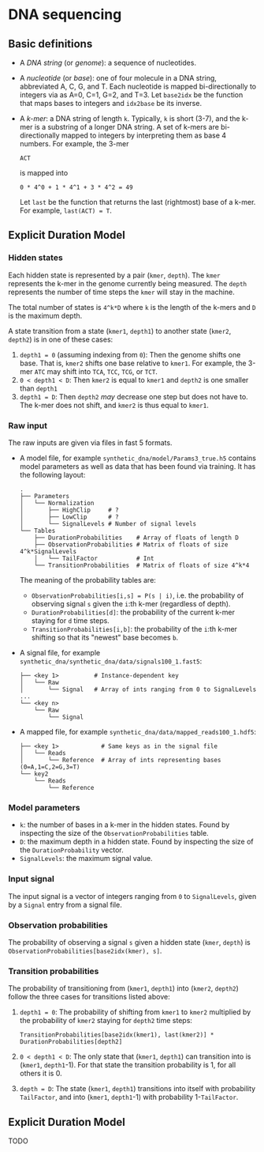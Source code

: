# DNA sequencing

## Basic definitions
* A *DNA string* (or *genome*): a sequence of nucleotides. 
* A *nucleotide* (or *base*): one of four molecule in a DNA string, abbreviated
  A, C, G, and T. Each nucleotide is mapped bi-directionally to integers via as
  A=0, C=1, G=2, and T=3. Let `base2idx` be the function that maps bases to
  integers and `idx2base` be its inverse.
  
* A *k-mer*: a DNA string of length `k`. Typically, `k` is short (3-7), and the
  k-mer is a substring of a longer DNA string. A set of k-mers are
  bi-directionally mapped to integers by interpreting them as base 4 numbers.
  For example, the 3-mer
  ```
  ACT
  ```
  is mapped into
  ```
  0 * 4^0 + 1 * 4^1 + 3 * 4^2 = 49
  ```
  
  Let `last` be the function that returns the last (rightmost) base of a k-mer.
  For example, `last(ACT) = T`.
  
## Explicit Duration Model

### Hidden states
Each hidden state is represented by a pair (`kmer`, `depth`). The `kmer`
represents the k-mer in the genome currently being measured. The `depth`
represents the number of time steps the `kmer` will stay in the machine.

The total number of states is `4^k*D` where `k` is the length of the k-mers and
`D` is the maximum depth.

A state transition from a state (`kmer1`, `depth1`) to another state (`kmer2`,
`depth2`) is in one of these cases:
1. `depth1 = 0` (assuming indexing from `0`): Then the genome shifts one base.
  That is, `kmer2` shifts one base relative to `kmer1`. For example, the 3-mer
  `ATC` may shift into `TCA`, `TCC`, `TCG`, or `TCT`.
2. `0 < depth1 < D`: Then `kmer2` is equal to `kmer1` and `depth2` is one
  smaller than `depth1`
3. `depth1 = D`: Then `depth2` *may* decrease one step but does not have to. The
  k-mer does not shift, and `kmer2` is thus equal to `kmer1`.

### Raw input
  The raw inputs are given via files in fast 5 formats.
* A model file, for example `synthetic_dna/model/Params3_true.h5` contains model
parameters as well as data that has been found via training. It has the
following layout:
  
  ```
  .
  ├── Parameters
  │   └── Normalization
  │       ├── HighClip     # ?
  │       ├── LowClip      # ?
  │       └── SignalLevels # Number of signal levels
  └── Tables
      ├── DurationProbabilities    # Array of floats of length D
      ├── ObservationProbabilities # Matrix of floats of size 4^k*SignalLevels
      │   └── TailFactor           # Int
      └── TransitionProbabilities  # Matrix of floats of size 4^k*4
  ```
  The meaning of the probability tables are:
  * `ObservationProbabilities[i,s] = P(s | i)`, i.e. the probability of
  observing signal `s` given the `i`:th k-mer (regardless of depth).
  * `DurationProbabilities[d]`: the probability of the current k-mer staying for
  `d` time steps.
  * `TransitionProbabilities[i,b]`: the probability of the `i`:th k-mer shifting
  so that its "newest" base becomes `b`.

* A signal file, for example `synthetic_dna/synthetic_dna/data/signals100_1.fast5`:
  ```
  ├── <key 1>          # Instance-dependent key
  │   └── Raw
  │       └── Signal   # Array of ints ranging from 0 to SignalLevels
  ...
  └── <key n>
      └── Raw
          └── Signal
  ```
  
* A mapped file, for example `synthetic_dna/data/mapped_reads100_1.hdf5`:
  ```
  ├── <key 1>            # Same keys as in the signal file
  │   └── Reads
  │       └── Reference  # Array of ints representing bases (0=A,1=C,2=G,3=T)
  └── key2
      └── Reads
          └── Reference
  ```

### Model parameters
* `k`: the number of bases in a k-mer in the hidden states. Found by inspecting
  the size of the `ObservationProbabilities` table.
* `D`: the maximum depth in a hidden state. Found by inspecting the size of the
  `DurationProbability` vector.
* `SignalLevels`: the maximum signal value.

### Input signal
The input signal is a vector of integers ranging from `0` to `SignalLevels`,
given by a `Signal` entry from a signal file.

### Observation probabilities
The probability of observing a signal `s` given a hidden state (`kmer`, `depth`)
is `ObservationProbabilities[base2idx(kmer), s]`.

### Transition probabilities
The probability of transitioning from (`kmer1`, `depth1`) into (`kmer2`,
`depth2`) follow the three cases for transitions listed above:
1. `depth1 = 0`: The probability of shifting from `kmer1` to `kmer2` multiplied
   by the probability of `kmer2` staying for `depth2` time steps:
   
   ```
   TransitionProbabilities[base2idx(kmer1), last(kmer2)] * DurationProbabilities[depth2]
   ```
   
2. `0 < depth1 < D`: The only state that (`kmer1`, `depth1`) can transition into
   is (`kmer1`, `depth1`-1). For that state the transition probability is 1, for
   all others it is 0.
   
3. `depth = D`: The state (`kmer1`, `depth1`) transitions into itself with
   probability `TailFactor`, and into (`kmer1`, `depth1`-1) with probability
   1-`TailFactor`.

## Explicit Duration Model
TODO
